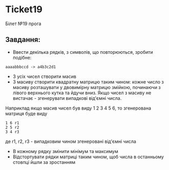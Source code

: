 # Ticket19
Білет №19 прога
## Завдання:
* Ввести декілька рядків, з символів, що повторюються, зробити подібне:
```
aaaabbbccd -> a4b3c2d1 
```
* З усіх чисел створити масив
* З масиву створити квадратну матрицю таким чином: 
  кожне число з масиву розташувати у двовимірну матрицю змійкою, починаючи з лівого верхнього кутка та йдучи вниз. 
  Якщо чисел з масиву не вистачає - згенерувати випадкові від'ємні числа.
  
Наприклад якщо масив чисел був виду 1 2 3 4 5 6, то згенерована матриця буде виду
```
1 6 r1
2 5 r2
3 4 r3
```
де r1, r2, r3 - випадковим чином згенеровані від'ємні числа
* В кожному рядку змінити мінімум та максимум
* Відстортувати рядки матриці таким чином, щоб числа в останньому стовпці йшли за зростанням
